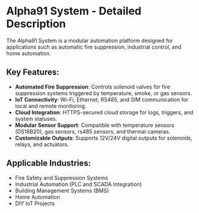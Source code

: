 # **Alpha91 System - Detailed Description**

The Alpha91 System is a modular automation platform designed for applications such as automatic fire suppression, industrial control, and home automation.

## **Key Features**:
- **Automated Fire Suppression**: Controls solenoid valves for fire suppression systems triggered by temperature, smoke, or gas sensors.
- **IoT Connectivity**: Wi-Fi, Ethernet, RS485, and SIM communication for local and remote monitoring.
- **Cloud Integration**: HTTPS-secured cloud storage for logs, triggers, and system statuses.
- **Modular Sensor Support**: Compatible with temperature sensors (DS18B20), gas sensors, rs485 sensors, and thermal cameras.
- **Customizable Outputs**: Supports 12V/24V digital outputs for solenoids, relays, and actuators.

## **Applicable Industries**:
- Fire Safety and Suppression Systems
- Industrial Automation (PLC and SCADA Integration)
- Building Management Systems (BMS)
- Home Automation
- DIY IoT Projects
